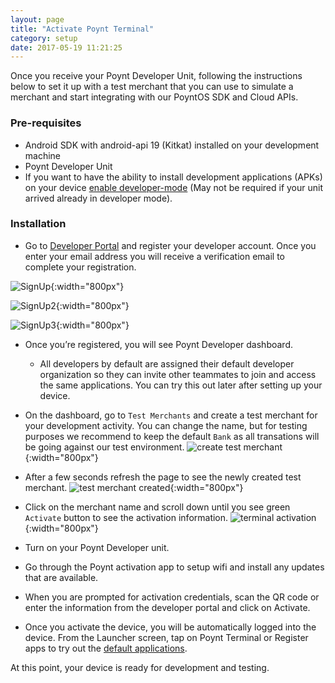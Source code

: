 ```yaml
---
layout: page
title: "Activate Poynt Terminal"
category: setup
date: 2017-05-19 11:21:25
---
```


Once you receive your Poynt Developer Unit, following the instructions below to set it up with a test merchant that you can use to simulate a merchant and start integrating with our PoyntOS SDK and Cloud APIs.

### Pre-requisites

* Android SDK with android-api 19 (Kitkat) installed on your development machine
* Poynt Developer Unit
* If you want to have the ability to install development applications (APKs) on your device <a href="/developer/setup/developer-mode.html">enable developer-mode</a> (May not be required if your unit arrived already in developer mode).

### Installation

* Go to [Developer Portal](https://poynt.net/auth/signup/developer) and register your developer account. Once you enter your email address you will receive a verification email to complete your registration.

![SignUp]({{site.url}}/developer/assets/signup1.png){:width="800px"}

![SignUp2]({{site.url}}/developer/assets/signup2.png){:width="800px"}

![SignUp3]({{site.url}}/developer/assets/signup3.png){:width="800px"}

* Once you’re registered, you will see Poynt Developer dashboard.
    - All developers by default are assigned their default developer organization so they can invite other teammates to join and access the same applications. You can try this out later after setting up your device.

* On the dashboard, go to `Test Merchants` and create a test merchant for your development activity. You can change the name, but for testing purposes we recommend to keep the default `Bank` as all transations will be going against our test environment.
![create test merchant]({{site.url}}/developer/assets/signup4.png){:width="800px"}

* After a few seconds refresh the page to see the newly created test merchant.
![test merchant created]({{site.url}}/developer/assets/signup5.png){:width="800px"}

* Click on the merchant name and scroll down until you see green `Activate` button to see the activation information.
![terminal activation]({{site.url}}/developer/assets/signup6.png){:width="800px"}

* Turn on your Poynt Developer unit.
* Go through the Poynt activation app to setup wifi and install any updates that are available.
* When you are prompted for activation credentials, scan the QR code or enter the information from the developer portal and click on Activate.
* Once you activate the device, you will be automatically logged into the device. From the Launcher screen, tap on Poynt Terminal or Register apps to try out the [default applications](../overview/default-apps.html).

At this point, your device is ready for development and testing.

<!-- feedback widget -->
<SCRIPT type="text/javascript">window.doorbellOptions = { appKey: 'eDRWq9iHMZLMyue0tGGchA7bvMGCFBeaHm8XBDUSkdBFcv0cYCi9eDTRBEIekznx' };(function(w, d, t) { var hasLoaded = false; function l() { if (hasLoaded) { return; } hasLoaded = true; window.doorbellOptions.windowLoaded = true; var g = d.createElement(t);g.id = 'doorbellScript';g.type = 'text/javascript';g.async = true;g.src = 'https://embed.doorbell.io/button/6657?t='+(new Date().getTime());(d.getElementsByTagName('head')[0]||d.getElementsByTagName('body')[0]).appendChild(g); } if (w.attachEvent) { w.attachEvent('onload', l); } else if (w.addEventListener) { w.addEventListener('load', l, false); } else { l(); } if (d.readyState == 'complete') { l(); } }(window, document, 'SCRIPT')); </SCRIPT>
